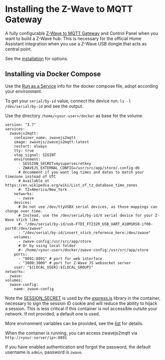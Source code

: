 # Installing the Z-Wave to MQTT Gateway

A fully configurable [Z-Wave to MQTT Gateway](https://zwave-js.github.io/zwavejs2mqtt/#/) and Control Panel  when you want to build a Z-Wave hub. This is necessary for the official Home Assistant integration when you use a Z-Wave USB dongle that acts as central point. 

See the [installation](https://zwave-js.github.io/zwavejs2mqtt/#/getting-started/docker?id=installation) for options.

## Installing via Docker Compose

Use the [Run as a Service](https://zwave-js.github.io/zwavejs2mqtt/#/getting-started/docker?id=run-as-a-service) info for the docker compose file, adopt according your environment.

To get your `serial/by-id` value, connect the device run: `ls -l /dev/serial/by-id` and see the output.

Use the directory `/home/<your-user>/docker` as base for the volume.

```
version: "3.7"
services:
  zwavejs2mqtt:
    container_name: zwavejs2mqtt
    image: zwavejs/zwavejs2mqtt:latest
    restart: always
    tty: true
    stop_signal: SIGINT
    environment:
      - SESSION_SECRET=mysupersecretkey
      - ZWAVEJS_EXTERNAL_CONFIG=/usr/src/app/store/.config-db
      # Uncomment if you want log times and dates to match your timezone instead of UTC
      # Available at https://en.wikipedia.org/wiki/List_of_tz_database_time_zones
      #- TZ=America/New_York
    networks:
      - zwave
    devices:
      # Do not use /dev/ttyUSBX serial devices, as those mappings can change over time.
      # Instead, use the /dev/serial/by-id/X serial device for your Z-Wave stick like
      #- "/dev/serial/by-id/usb-FTDI_FT232R_USB_UART_A10M1RS0-if00-port0:/dev/zwave"
      - "/dev/serial/by-id/insert_stick_reference_here:/dev/zwave"
    volumes:
      - zwave-config:/usr/src/app/store
      # Or by using local folder
      #- /home/<your-user>/docker/zwave-config:/usr/src/app/store
    ports:
      - "8091:8091" # port for web interface
      - "3000:3000" # port for Z-Wave JS websocket server
    user: "${LOCAL_USER}:${LOCAL_GROUP}"
networks:
  zwave:
volumes:
  zwave-config:
    name: zwave-config
```

Note the [SESSION_SECRET](https://zwave-js.github.io/zwavejs2mqtt/#/guide/env-vars?id=environment-variables) is used by the [express.js](https://github.com/expressjs/session#secret) library in the container, necessary to sign the session ID cookie and will reduce the ability to hijack a session. This is less critical if this container is not accessible outsite your network. If not provided, a default one is used.

More environment variables can be provided, see the [list](https://zwave-js.github.io/zwavejs2mqtt/#/guide/env-vars?id=environment-variables) for details.

When the container is running, you can access zwavejs2mqtt via `http://<your-server/ip>:8091`

If you have enabled authentication and forgot the password, the default username is `admin`, password is `zwave`.
